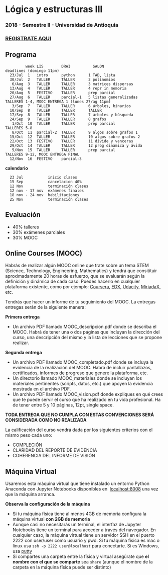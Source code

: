 # Lógica y estructuras III
### 2018 - Semestre II - Universidad de Antioquia

### [REGISTRATE AQUI](https://goo.gl/forms/Ek9gDLO2vLpXpLaf2)

## Programa
             week LIS        DRAI	       SALON                     deadlines (domingo 11pm)
      23/Jul  1   intro      python      1 TAD, lista	
      30/Jul  2   TALLER     TALLER	     2 polinomios 	
       6/Aug  3   TALLER     TALLER	     3 matrices dispersas 	
      13/Aug  4   TALLER     TALLER	     4 repr in memoria	
      20/Aug  5   FESTIVO    TALLER	     prep parcial              
      27/Aug  6   TALLER     parcial-1   5 listas generalizadas    TALLERES 1-4, MOOC ENTREGA 1 (lunes 27/ag 11pm)
       3/Sep  7   TALLER     TALLER	     6 árboles, binarios	
      10/Sep  8   TALLER     TALLER	     TALLER
      17/Sep  8   TALLER     TALLER	     7 árboles y búsqueda	
      24/Sep  9   TALLER     TALLER	     8 grafos	
       1/Oct  10  TALLER     TALLER	     prep parcial              TALLERES 5-8
       8/Oct  11  parcial-2  TALLER	     9 algos sobre grafos 1	
      15/Oct  12  TALLER     TALLER	     10 algos sobre grafos 2	
      22/Oct  13  FESTIVO    TALLER	     11 divide y venceras	
      29/Oct  14  TALLER     TALLER	     12 prog dinamica y ávida	
       5/Nov  15  TALLER     TALLER	     prep parcial              TALLERES 9-12, MOOC ENTREGA FINAL
      12/Nov  16  FESTIVO    parcial-3		

**calendario**

      23 Jul           inicio clases
      15 Sep           cancelacion 40%
      12 Nov           terminación clases
      12 nov - 17 nov  exámenes finales
      18 nov - 24 nov  habilitaciones
      25 Nov           terminación clases
      
## Evaluación

- 40% talleres
- 30% exámenes parciales
- 30% MOOC

## Online Courses (MOOC)
Habrás de realizar algún MOOC online que trate sobre un tema STEM (Science, Technology, Engineering, Mathematics) y tendrá que consitituir aproximadamente 20 horas de esfuerzo, que se evaluarán según la definición y dinámica de cada caso. Puedes hacerlo en cualquier plataforma existente, como por ejemplo: [Coursera](www.coursera.org), [EDX](www.edx.org), [Udacity](www.udacity.org), [MiriadaX](https://miriadax.net/), etc.

Tendrás que hacer un informe de tu seguimiento del MOOC. La entregas entregas serán de la siguiente manera:

**Primera entrega**
- Un archivo PDF llamado MOOC_descripcion.pdf donde se describa el MOOC. Habrá de tener una o dos páginas que incluyan la dirección del curso, una descripción del mismo y la lista de lecciones que se propone realizar.

**Segunda entrega**
- Un archivo PDF llamado MOOC_completado.pdf donde se incluya la evidencia de la realización del MOOC. Habrá de incluir pantallazos, certificados, informes de progreso que genere la plataforma, etc. 
- Un directorio llamado MOOC_materiales donde se incluyan los materiales pertinentes (scripts, datos, etc.) que apoyen la evidencia mostrada en el archivo PDF.
- Un archivo PDF llamado MOOC_vision.pdf donde expliques en qué crees que te puede servir el curso que ha realizado en tu vida profesional. Ha de tener entre 5 y 10 páginas, 12pt, single space.

**TODA ENTREGA QUE NO CUMPLA CON ESTAS CONVENCIONES SERÁ CONSIDERADA COMO NO REALIZADA**

La calificación del curso vendrá dada por los siguientes criterios con el mismo peso cada uno:

- COMPLECIÓN 
- CLARIDAD DEL REPORTE DE EVIDENCIA
- COHERENCIA DEL INFORME DE VISIÓN

## Máquina Virtual

Usaremos esta máquina virtual que tiene instalado un entorno Python Anaconda con Jupyter Notebooks disponibles en  [localhost:8008](http://localhost:8008) una vez que la máquina arranca.

**Observa la configuración de la máquina**

- Si tu máquina física tiene al menos 4GB de memoria configura la máquina virtual **con 2GB de memoria**
- Aunque casi no necesitarás un terminal, el interfaz de Jupyter Notebooks tiene un terminal para acceder a través del navegador. En cualquier caso, la máquina virtual tiene un servidor SSH en el puerto 2222 con user/user como usuario y pwd. Si tu máquina física es mac o linux usa `ssh -p 2222 user@localhost` para conectarte. Si es Windows, usa [putty](https://www.putty.org/)
- Si compartes una carpeta entre la física y virtual asegúrate que **el nombre con el que se comparte** sea `share` (aunque el nombre de la carpeta en la máquina física puede ser distinto)

